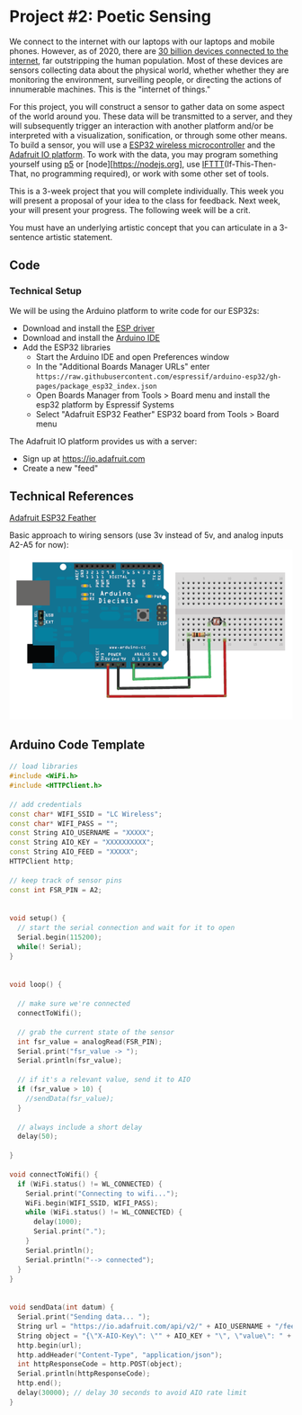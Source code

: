 # Project #2: Poetic Sensing

We connect to the internet with our laptops with our laptops and mobile phones. However, as of 2020, there are [30 billion devices connected to the internet](https://www.statista.com/statistics/471264/iot-number-of-connected-devices-worldwide/), far outstripping the human population. Most of these devices are sensors collecting data about the physical world, whether whether they are monitoring the environment, surveilling people, or directing the actions of innumerable machines. This is the "internet of things."

For this project, you will construct a sensor to gather data on some aspect of the world around you. These data will be transmitted to a server, and they will subsequently trigger an interaction with another platform and/or be interpreted with a visualization, sonification, or through some other means. To build a sensor, you will use a [ESP32 wireless microcontroller](https://www.espressif.com/en/products/hardware/esp32/overview) and the [Adafruit IO platform](https://io.adafruit.com). To work with the data, you may program something yourself using [p5](https://p5js.org) or [node][https://nodejs.org], use [IFTTT](http://ifttt.com/)(If-This-Then-That, no programming required), or work with some other set of tools.

This is a 3-week project that you will complete individually. This week you will present a proposal of your idea to the class for feedback. Next week, your will present your progress. The following week will be a crit.

You must have an underlying artistic concept that you can articulate in a 3-sentence artistic statement.

## Code

### Technical Setup

We will be using the Arduino platform to write code for our ESP32s:

- Download and install the [ESP driver](https://www.silabs.com/products/development-tools/software/usb-to-uart-bridge-vcp-drivers)
- Download and install the [Arduino IDE](https://www.arduino.cc/en/main/software)
- Add the ESP32 libraries
    - Start the Arduino IDE and open Preferences window
    - In the "Additional Boards Manager URLs" enter `https://raw.githubusercontent.com/espressif/arduino-esp32/gh-pages/package_esp32_index.json`
    - Open Boards Manager from Tools > Board menu and install the esp32 platform by Espressif Systems
    - Select "Adafruit ESP32 Feather" ESP32 board from Tools > Board menu

The Adafruit IO platform provides us with a server:

- Sign up at https://io.adafruit.com
- Create a new "feed"


## Technical References

[Adafruit ESP32 Feather](https://learn.adafruit.com/adafruit-huzzah32-esp32-feather)

Basic approach to wiring sensors (use 3v instead of 5v, and analog inputs A2-A5 for now):
![](light_cdspulldowndiag.gif)

<!-- - [button](https://www.arduino.cc/en/tutorial/button)
- [FSR](https://learn.adafruit.com/force-sensitive-resistor-fsr) -->


## Arduino Code Template

```c++
// load libraries
#include <WiFi.h>
#include <HTTPClient.h>

// add credentials
const char* WIFI_SSID = "LC Wireless";
const char* WIFI_PASS = "";
const String AIO_USERNAME = "XXXXX";
const String AIO_KEY = "XXXXXXXXXX";
const String AIO_FEED = "XXXXX";
HTTPClient http;

// keep track of sensor pins
const int FSR_PIN = A2;


void setup() {
  // start the serial connection and wait for it to open
  Serial.begin(115200);
  while(! Serial);
}


void loop() {

  // make sure we're connected
  connectToWifi();

  // grab the current state of the sensor
  int fsr_value = analogRead(FSR_PIN);
  Serial.print("fsr_value -> ");
  Serial.println(fsr_value);

  // if it's a relevant value, send it to AIO
  if (fsr_value > 10) {
    //sendData(fsr_value);
  }

  // always include a short delay
  delay(50);

}

void connectToWifi() {
  if (WiFi.status() != WL_CONNECTED) {
    Serial.print("Connecting to wifi...");
    WiFi.begin(WIFI_SSID, WIFI_PASS);
    while (WiFi.status() != WL_CONNECTED) {
      delay(1000);
      Serial.print(".");
    }
    Serial.println();
    Serial.println("--> connected");
  }
}


void sendData(int datum) {
  Serial.print("Sending data... ");
  String url = "https://io.adafruit.com/api/v2/" + AIO_USERNAME + "/feeds/" + AIO_FEED + "/data";
  String object = "{\"X-AIO-Key\": \"" + AIO_KEY + "\", \"value\": " + datum + "}";
  http.begin(url);
  http.addHeader("Content-Type", "application/json");
  int httpResponseCode = http.POST(object);
  Serial.println(httpResponseCode);
  http.end();  
  delay(30000); // delay 30 seconds to avoid AIO rate limit
}
```
